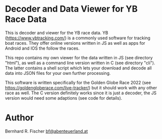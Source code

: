 # Decoder and Data Viewer for YB Race Data

This is decoder and viewer for the YB race data.
YB (https://www.ybtracking.com/) is a commonly used software for tracking boat
races. They offer online versions written in JS as well as apps for Android and
IOS the follow the races.

This repo contains my own viewer for the data written in JS (see directory
"html"), as well as a command line version written in C (see directory "cli").
The latter contains a shell script which lets your download and decode all data
into JSON files for your own further processing.

This software is written specifically for the Golden Globe Race 2022 (see
https://goldengloberace.com/live-tracker/) but it should work with any other
race as well. The C version definitely works since it is just a decoder, the JS
version would need some adaptions (see code for details).

# Author

Bernhard R. Fischer <bf@abenteuerland.at>

